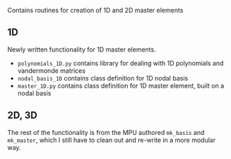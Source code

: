 Contains routines for creation of 1D and 2D master elements

## 1D

Newly written functionality for 1D master elements.
- `polynomials_1D.py` contains library for dealing with 1D polynomials and vandermonde matrices
- `nodal_basis_1D` contains class definition for 1D nodal basis
- `master_1D.py` contains class definition for 1D master element, built on a nodal basis

## 2D, 3D

The rest of the functionality is from the MPU authored `mk_basis` and `mk_master`, which I still
have to clean out and re-write in a more modular way.
